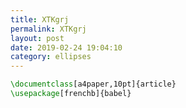```yaml
---
title: XTKgrj
permalink: XTKgrj
layout: post
date: 2019-02-24 19:04:10
category: ellipses
---
```


```latex
\documentclass[a4paper,10pt]{article}
\usepackage[frenchb]{babel}
```